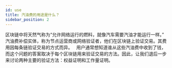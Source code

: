 ```yaml
---
id: use
title: 汽油费的用途是什么？
sidebar_position: 2
---
```


区块链中将天然气称为“允许网络运行的燃料，就像汽车需要汽油才能运行一样。” 
汽油费补偿实体，称为节点运营商或网络验证者，他们在区块链上验证交易。其费用因每条链验证交易的方式而异。
 
用户通常想知道谁从这些汽油费中收到了钱，而这个问题的答案取决于每个区块链用来验证交易的方法。因此，让我们退后一步来讨论两种主要的验证方法：权益证明和工作量证明。
